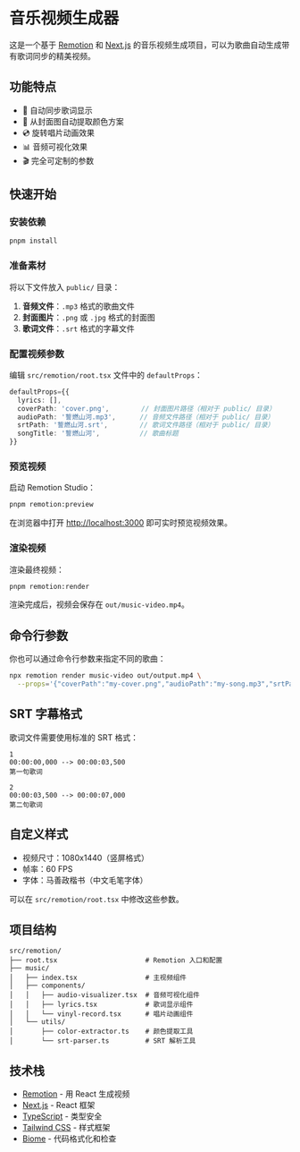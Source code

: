 # 音乐视频生成器

这是一个基于 [Remotion](https://www.remotion.dev/) 和 [Next.js](https://nextjs.org) 的音乐视频生成项目，可以为歌曲自动生成带有歌词同步的精美视频。

## 功能特点

- 🎵 自动同步歌词显示
- 🎨 从封面图自动提取颜色方案
- 💿 旋转唱片动画效果
- 📊 音频可视化效果
- 🎬 完全可定制的参数

## 快速开始

### 安装依赖

```bash
pnpm install
```

### 准备素材

将以下文件放入 `public/` 目录：

1. **音频文件**：`.mp3` 格式的歌曲文件
2. **封面图片**：`.png` 或 `.jpg` 格式的封面图
3. **歌词文件**：`.srt` 格式的字幕文件

### 配置视频参数

编辑 `src/remotion/root.tsx` 文件中的 `defaultProps`：

```typescript
defaultProps={{
  lyrics: [],
  coverPath: 'cover.png',        // 封面图片路径（相对于 public/ 目录）
  audioPath: '誓燃山河.mp3',      // 音频文件路径（相对于 public/ 目录）
  srtPath: '誓燃山河.srt',        // 歌词文件路径（相对于 public/ 目录）
  songTitle: '誓燃山河',          // 歌曲标题
}}
```

### 预览视频

启动 Remotion Studio：

```bash
pnpm remotion:preview
```

在浏览器中打开 [http://localhost:3000](http://localhost:3000) 即可实时预览视频效果。

### 渲染视频

渲染最终视频：

```bash
pnpm remotion:render
```

渲染完成后，视频会保存在 `out/music-video.mp4`。

## 命令行参数

你也可以通过命令行参数来指定不同的歌曲：

```bash
npx remotion render music-video out/output.mp4 \
  --props='{"coverPath":"my-cover.png","audioPath":"my-song.mp3","srtPath":"my-lyrics.srt","songTitle":"我的歌曲"}'
```

## SRT 字幕格式

歌词文件需要使用标准的 SRT 格式：

```srt
1
00:00:00,000 --> 00:00:03,500
第一句歌词

2
00:00:03,500 --> 00:00:07,000
第二句歌词
```

## 自定义样式

- 视频尺寸：1080x1440（竖屏格式）
- 帧率：60 FPS
- 字体：马善政楷书（中文毛笔字体）

可以在 `src/remotion/root.tsx` 中修改这些参数。

## 项目结构

```
src/remotion/
├── root.tsx                      # Remotion 入口和配置
├── music/
│   ├── index.tsx                 # 主视频组件
│   ├── components/
│   │   ├── audio-visualizer.tsx  # 音频可视化组件
│   │   ├── lyrics.tsx            # 歌词显示组件
│   │   └── vinyl-record.tsx      # 唱片动画组件
│   └── utils/
│       ├── color-extractor.ts    # 颜色提取工具
│       └── srt-parser.ts         # SRT 解析工具
```

## 技术栈

- [Remotion](https://www.remotion.dev/) - 用 React 生成视频
- [Next.js](https://nextjs.org) - React 框架
- [TypeScript](https://www.typescriptlang.org/) - 类型安全
- [Tailwind CSS](https://tailwindcss.com/) - 样式框架
- [Biome](https://biomejs.dev/) - 代码格式化和检查
